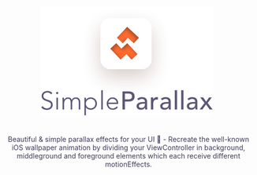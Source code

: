 <div align=center>
<img align=center src="logo.png" alt="SimpleParallax Logo" width="350" height="222">&nbsp;&nbsp;
<p style="color: #403956; margin-top: 40px;">
Beautiful &amp; simple parallax effects for your UI  🌁 - Recreate the well-known iOS wallpaper animation by dividing your ViewController in background, middleground and foreground elements which each receive different motionEffects.
</p>
</div>
